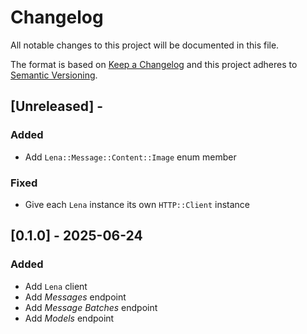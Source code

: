 # Changelog

All notable changes to this project will be documented in this file.

The format is based on [Keep a Changelog](http://keepachangelog.com/en/1.0.0/)
and this project adheres to [Semantic Versioning](http://semver.org/spec/v2.0.0.html).

## [Unreleased] - 

### Added
- Add `Lena::Message::Content::Image` enum member

### Fixed
- Give each `Lena` instance its own `HTTP::Client` instance

## [0.1.0] - 2025-06-24

### Added
- Add `Lena` client
- Add *Messages* endpoint
- Add *Message Batches* endpoint
- Add *Models* endpoint
